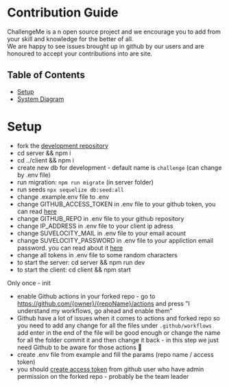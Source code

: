 
# Contribution Guide
ChallengeMe is a n open source project and we encourage you to add from your skill and knowledge for the better of all.  
We are happy to see issues brought up in github by our users and are honoured to accept your contributions into are site.

## Table of Contents
- [Setup](#setup) 
- [System Diagram](#system-diagram)
# Setup
- fork the [development repository]()
- cd server && npm i
- cd ../client && npm i
- create new db for development - default name is `challenge` (can change by .env file)
- run migration: `npm run migrate` (in server folder)
- run seeds `npx sequelize db:seed:all`
- change .example.env file to .env
- change GITHUB_ACCESS_TOKEN in .env file to your github token, you can read [here](https://docs.github.com/en/free-pro-team@latest/github/authenticating-to-github/creating-a-personal-access-token)
- change GITHUB_REPO in .env file to your github repository
- change IP_ADDRESS in .env file to your client ip adress
- change SUVELOCITY_MAIL in .env file to your email acount
- change SUVELOCITY_PASSWORD in .env file to your appliction email password. you can read about it [here](https://support.google.com/mail/answer/185833?hl=en-GB)
- change all tokens in .env file to some random characters
- to start the server: cd server && npm run dev
- to start the client: cd client && npm start

Only once - init

- enable Github actions in your forked repo - go to https://github.com/{owner}/{repoName}/actions and press "I understand my workflows, go ahead and enable them"
- Github have a lot of issues when it comes to actions and forked repo so you need to add any change for all the files under `.github/workflows` add enter in the end of the file will be good enough or change the name for all the folder commit it and then change it back - in this step we just need Github to be aware for those actions 🥵
- create .env file from example and fill the params (repo name / access token)
- you should [create access token](https://docs.github.com/en/free-pro-team@latest/github/authenticating-to-github/creating-a-personal-access-token) from github user who have admin permission on the forked repo - probably be the team leader